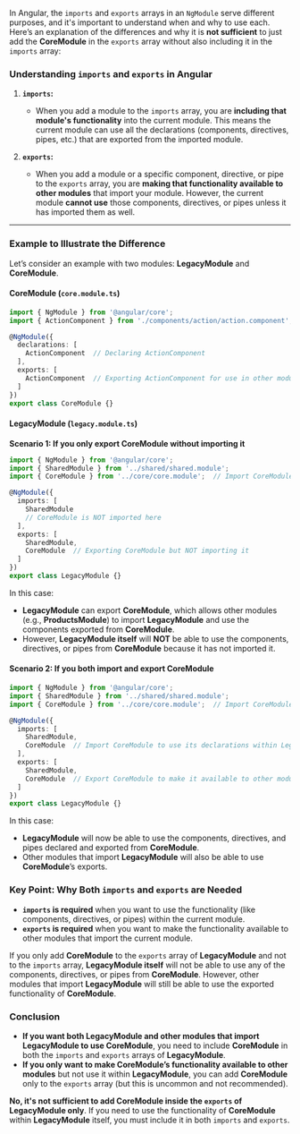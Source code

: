 In Angular, the `imports` and `exports` arrays in an `NgModule` serve different purposes, and it's important to understand when and why to use each. Here’s an explanation of the differences and why it is **not sufficient** to just add the **CoreModule** in the `exports` array without also including it in the `imports` array:

### Understanding `imports` and `exports` in Angular

1. **`imports`:** 
   - When you add a module to the `imports` array, you are **including that module's functionality** into the current module. This means the current module can use all the declarations (components, directives, pipes, etc.) that are exported from the imported module.
   
2. **`exports`:**
   - When you add a module or a specific component, directive, or pipe to the `exports` array, you are **making that functionality available to other modules** that import your module. However, the current module **cannot use** those components, directives, or pipes unless it has imported them as well.

---

### Example to Illustrate the Difference

Let’s consider an example with two modules: **LegacyModule** and **CoreModule**.

#### CoreModule (`core.module.ts`)
```typescript
import { NgModule } from '@angular/core';
import { ActionComponent } from './components/action/action.component';

@NgModule({
  declarations: [
    ActionComponent  // Declaring ActionComponent
  ],
  exports: [
    ActionComponent  // Exporting ActionComponent for use in other modules
  ]
})
export class CoreModule {}
```

#### LegacyModule (`legacy.module.ts`)

**Scenario 1: If you only export CoreModule without importing it**

```typescript
import { NgModule } from '@angular/core';
import { SharedModule } from '../shared/shared.module';
import { CoreModule } from '../core/core.module';  // Import CoreModule

@NgModule({
  imports: [
    SharedModule
    // CoreModule is NOT imported here
  ],
  exports: [
    SharedModule,
    CoreModule  // Exporting CoreModule but NOT importing it
  ]
})
export class LegacyModule {}
```

In this case:
- **LegacyModule** can export **CoreModule**, which allows other modules (e.g., **ProductsModule**) to import **LegacyModule** and use the components exported from **CoreModule**.
- However, **LegacyModule itself** will **NOT** be able to use the components, directives, or pipes from **CoreModule** because it has not imported it.

#### Scenario 2: If you both import and export CoreModule

```typescript
import { NgModule } from '@angular/core';
import { SharedModule } from '../shared/shared.module';
import { CoreModule } from '../core/core.module';  // Import CoreModule

@NgModule({
  imports: [
    SharedModule,
    CoreModule  // Import CoreModule to use its declarations within LegacyModule
  ],
  exports: [
    SharedModule,
    CoreModule  // Export CoreModule to make it available to other modules
  ]
})
export class LegacyModule {}
```

In this case:
- **LegacyModule** will now be able to use the components, directives, and pipes declared and exported from **CoreModule**.
- Other modules that import **LegacyModule** will also be able to use **CoreModule**’s exports.

### Key Point: Why Both `imports` and `exports` are Needed

- **`imports` is required** when you want to use the functionality (like components, directives, or pipes) within the current module.
- **`exports` is required** when you want to make the functionality available to other modules that import the current module.

If you only add **CoreModule** to the `exports` array of **LegacyModule** and not to the `imports` array, **LegacyModule itself** will not be able to use any of the components, directives, or pipes from **CoreModule**. However, other modules that import **LegacyModule** will still be able to use the exported functionality of **CoreModule**.

### Conclusion

- **If you want both LegacyModule and other modules that import LegacyModule to use CoreModule**, you need to include **CoreModule** in both the `imports` and `exports` arrays of **LegacyModule**.
- **If you only want to make CoreModule’s functionality available to other modules** but not use it within **LegacyModule**, you can add **CoreModule** only to the `exports` array (but this is uncommon and not recommended).

 **No, it's not sufficient to add CoreModule inside the `exports` of LegacyModule only**. If you need to use the functionality of **CoreModule** within **LegacyModule** itself, you must include it in both `imports` and `exports`.
